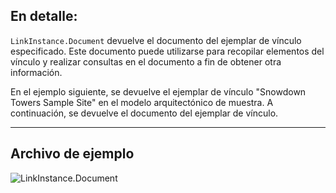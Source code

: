 ## En detalle:
`LinkInstance.Document` devuelve el documento del ejemplar de vínculo especificado. Este documento puede utilizarse para recopilar elementos del vínculo y realizar consultas en el documento a fin de obtener otra información.

En el ejemplo siguiente, se devuelve el ejemplar de vínculo "Snowdown Towers Sample Site" en el modelo arquitectónico de muestra. A continuación, se devuelve el documento del ejemplar de vínculo.
___
## Archivo de ejemplo

![LinkInstance.Document](./Revit.Elements.LinkInstance.Document_img.jpg)
